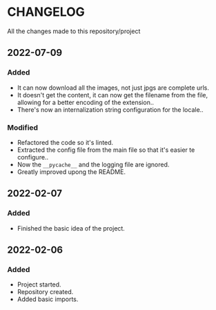 # CHANGELOG #

All the changes made to this repository/project

## 2022-07-09

### Added

- It can now download all the images, not just jpgs are complete urls.
- It doesn't get the content, it can now get the filename from the file, allowing for a better encoding of the extension..
- There's now an internalization string configuration for the locale..

### Modified

- Refactored the code so it's linted.
- Extracted the config file from the main file so that it's easier te configure..
- Now the `__pycache__` and the logging file are ignored.
- Greatly improved upong the README.

## 2022-02-07

### Added

- Finished the basic idea of the project.

## 2022-02-06

### Added

- Project started.
- Repository created.
- Added basic imports.